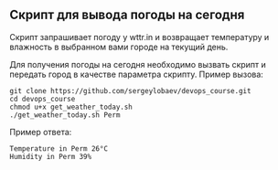 ## Скрипт для вывода погоды на сегодня
Скрипт запрашивает погоду у wttr.in и возвращает температуру и влажность в выбранном вами городе на текущий день.

Для получения погоды на сегодня необходимо вызвать скрипт и передать город в качестве параметра скрипту. 
Пример вызова:
```
git clone https://github.com/sergeylobaev/devops_course.git
cd devops_course
chmod u+x get_weather_today.sh
./get_weather_today.sh Perm
```
Пример ответа:
```
Temperature in Perm 26°C
Humidity in Perm 39%
```
